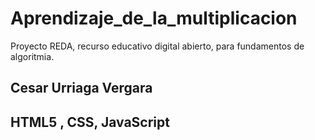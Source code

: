 # Aprendizaje_de_la_multiplicacion
Proyecto REDA, recurso educativo digital abierto, para fundamentos de algoritmia.
## Cesar Urriaga Vergara
## HTML5 , CSS,  JavaScript
